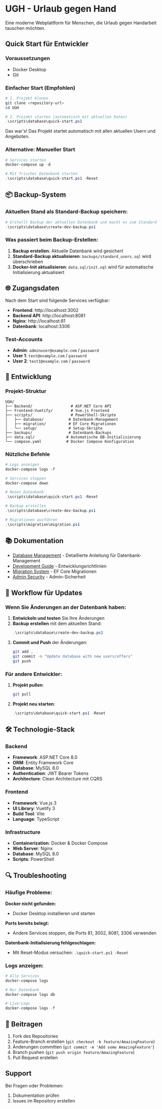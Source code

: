 # UGH - Urlaub gegen Hand

Eine moderne Webplattform für Menschen, die Urlaub gegen Handarbeit tauschen möchten.

## Quick Start für Entwickler

### Voraussetzungen
- Docker Desktop
- Git

### Einfacher Start (Empfohlen)
```powershell
# 1. Projekt klonen
git clone <repository-url>
cd UGH

# 2. Projekt starten (automatisch mit aktuellen Daten)
.\scripts\database\quick-start.ps1
```

Das war's! Das Projekt startet automatisch mit allen aktuellen Usern und Angeboten.

### Alternative: Manueller Start
```powershell
# Services starten
docker-compose up -d

# Mit frischer Datenbank starten
.\scripts\database\quick-start.ps1 -Reset
```

## 📦 Backup-System

### Aktuellen Stand als Standard-Backup speichern:
```powershell
# Erstellt Backup der aktuellen Datenbank und macht es zum Standard
.\scripts\database\create-dev-backup.ps1
```

### Was passiert beim Backup-Erstellen:
1. **Backup erstellen**: Aktuelle Datenbank wird gesichert
2. **Standard-Backup aktualisieren**: `backups/standard_users.sql` wird überschrieben
3. **Docker-Init aktualisieren**: `data.sql/init.sql` wird für automatische Initialisierung aktualisiert

## 🌐 Zugangsdaten

Nach dem Start sind folgende Services verfügbar:

- **Frontend**: http://localhost:3002
- **Backend API**: http://localhost:8081
- **Nginx**: http://localhost:81
- **Datenbank**: localhost:3306

### Test-Accounts
- **Admin**: `adminuser@example.com` / `password`
- **User 1**: `test@example.com` / `password`
- **User 2**: `test1@example.com` / `password`

## 🔧 Entwicklung

### Projekt-Struktur
```
UGH/
├── Backend/                 # ASP.NET Core API
├── Frontend-Vuetify/        # Vue.js Frontend
├── scripts/                 # PowerShell-Skripte
│   ├── database/           # Datenbank-Management
│   ├── migration/          # EF Core Migrationen
│   └── setup/              # Setup-Skripte
├── backups/                # Datenbank-Backups
├── data.sql/              # Automatische DB-Initialisierung
└── compose.yaml           # Docker Compose Konfiguration
```

### Nützliche Befehle
```powershell
# Logs anzeigen
docker-compose logs -f

# Services stoppen
docker-compose down

# Reset Datenbank
.\scripts\database\quick-start.ps1 -Reset

# Backup erstellen
.\scripts\database\create-dev-backup.ps1

# Migrationen ausführen
.\scripts\migration\migration.ps1
```

## 📚 Dokumentation

- [Database Management](scripts/database/README.md) - Detaillierte Anleitung für Datenbank-Management
- [Development Guide](docs/DEVELOPMENT.md) - Entwicklungsrichtlinien
- [Migration System](docs/MIGRATION-SYSTEM.md) - EF Core Migrationen
- [Admin Security](docs/ADMIN-SECURITY.md) - Admin-Sicherheit

## 🔄 Workflow für Updates

### Wenn Sie Änderungen an der Datenbank haben:

1. **Entwickeln und testen** Sie Ihre Änderungen
2. **Backup erstellen** mit dem aktuellen Stand:
   ```powershell
   .\scripts\database\create-dev-backup.ps1
   ```
3. **Commit und Push** der Änderungen:
   ```bash
   git add .
   git commit -m "Update database with new users/offers"
   git push
   ```

### Für andere Entwickler:
1. **Projekt pullen**:
   ```bash
   git pull
   ```
2. **Projekt neu starten**:
   ```powershell
   .\scripts\database\quick-start.ps1 -Reset
   ```

## 🛠️ Technologie-Stack

### Backend
- **Framework**: ASP.NET Core 8.0
- **ORM**: Entity Framework Core
- **Database**: MySQL 8.0
- **Authentication**: JWT Bearer Tokens
- **Architecture**: Clean Architecture mit CQRS

### Frontend
- **Framework**: Vue.js 3
- **UI Library**: Vuetify 3
- **Build Tool**: Vite
- **Language**: TypeScript

### Infrastructure
- **Containerization**: Docker & Docker Compose
- **Web Server**: Nginx
- **Database**: MySQL 8.0
- **Scripts**: PowerShell

## 🔍 Troubleshooting

### Häufige Probleme:

**Docker nicht gefunden:**
- Docker Desktop installieren und starten

**Ports bereits belegt:**
- Andere Services stoppen, die Ports 81, 3002, 8081, 3306 verwenden

**Datenbank-Initialisierung fehlgeschlagen:**
- Mit Reset-Modus versuchen: `.\quick-start.ps1 -Reset`

### Logs anzeigen:
```powershell
# Alle Services
docker-compose logs

# Nur Datenbank
docker-compose logs db

# Live-Logs
docker-compose logs -f
```


## 🤝 Beitragen

1. Fork des Repositories
2. Feature-Branch erstellen (`git checkout -b feature/AmazingFeature`)
3. Änderungen committen (`git commit -m 'Add some AmazingFeature'`)
4. Branch pushen (`git push origin feature/AmazingFeature`)
5. Pull Request erstellen

## Support

Bei Fragen oder Problemen:
1. Dokumentation prüfen
2. Issues im Repository erstellen

